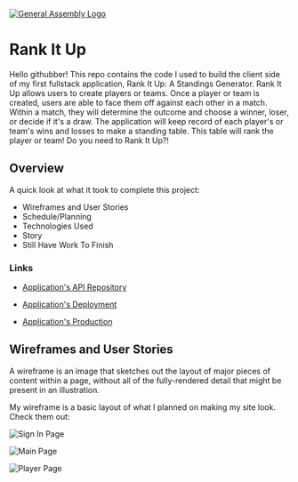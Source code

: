 [![General Assembly Logo](https://camo.githubusercontent.com/1a91b05b8f4d44b5bbfb83abac2b0996d8e26c92/687474703a2f2f692e696d6775722e636f6d2f6b6538555354712e706e67)](https://generalassemb.ly/education/web-development-immersive)

# Rank It Up

Hello githubber! This repo contains the code I used to build the client side of my first fullstack application, Rank It Up: A Standings Generator. Rank It Up allows users to create players or teams. Once a player or team is created, users are able to face them off against each other in a match. Within a match, they will determine the outcome and choose a winner, loser, or decide if it's a draw. The application will keep record of each player's or team's wins and losses to make a standing table. This table will rank the player or team! Do you need to Rank It Up?!

## Overview

A quick look at what it took to complete this project:

- Wireframes and User Stories
- Schedule/Planning
- Technologies Used
- Story
- Still Have Work To Finish

### Links

- [Application's API Repository](https://github.com/ptavarez16/rank-it-up-api)

- [Application's Deployment](http://pedrotavarez.com/rank-it-up/)

- [Application's Production](https://rank-it-up.herokuapp.com/)

## Wireframes and User Stories

A wireframe is an image that sketches out the layout of major pieces of content within a page, without all of the fully-rendered detail that might be present in an illustration.

My wireframe is a basic layout of what I planned on making my site look. Check them out:

![Sign In Page](https://i.imgur.com/9aorQWi.png?1)

![Main Page](https://i.imgur.com/8ds5AJp.png?1)

![Player Page](https://i.imgur.com/hW36a0g.png?1)
